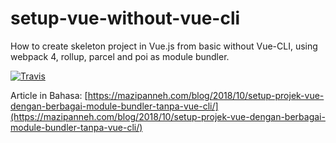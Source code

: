 # setup-vue-without-vue-cli

How to create skeleton project in Vue.js from basic without Vue-CLI, using webpack 4, rollup, parcel and poi as module bundler.

[![Travis](https://img.shields.io/travis/mazipan/setup-vue-without-vue-cli.svg)](https://travis-ci.org/mazipan/setup-vue-without-vue-cli)

Article in Bahasa: [https://mazipanneh.com/blog/2018/10/setup-projek-vue-dengan-berbagai-module-bundler-tanpa-vue-cli/](https://mazipanneh.com/blog/2018/10/setup-projek-vue-dengan-berbagai-module-bundler-tanpa-vue-cli/)
